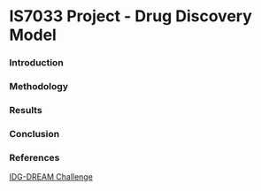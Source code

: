 # IS7033 Project - Drug Discovery Model

### Introduction

### Methodology

### Results

### Conclusion

### References

[IDG-DREAM Challenge](https://www.synapse.org/#!Synapse:syn15667962)
